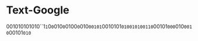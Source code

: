 # Text-Google
001010101010``1`1`0`0`010`0`0100`0`010`00101`0010101`010010100110`00101`000`010`0010`00101`010`
